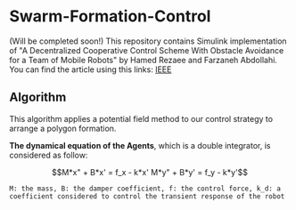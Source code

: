 # Swarm-Formation-Control
(Will be completed soon!)
This repository contains Simulink implementation of "A Decentralized Cooperative Control Scheme With Obstacle Avoidance for a Team of Mobile Robots" by Hamed Rezaee and Farzaneh Abdollahi. You can find the article using this links: [IEEE](https://ieeexplore.ieee.org/document/6451251)

## Algorithm
This algorithm applies a potential field method to our control strategy to arrange a polygon formation. 


**The dynamical equation of the Agents**, which is a double integrator, is considered as follow:
```math
M*x" + B*x' = f_x - k*x' 
M*y" + B*y' = f_y - k*y'
```
```M: the mass, B: the damper coefficient, f: the control force, k_d: a coefficient considered to control the transient response of the robot```
